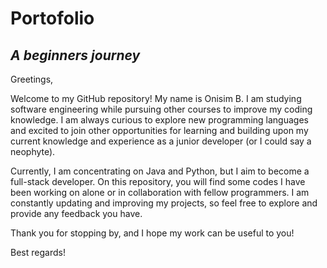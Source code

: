 # __Portofolio__
## *A beginners journey*

Greetings,

Welcome to my GitHub repository! My name is Onisim B. I am studying software engineering while pursuing other courses to improve my coding knowledge. I am always curious to explore new programming languages and excited to join other opportunities for learning and building upon my current knowledge and experience as a junior developer (or I could say a neophyte).

Currently, I am concentrating on Java and Python, but I aim to become a full-stack developer. On this repository, you will find some codes I have been working on alone or in collaboration with fellow programmers. I am constantly updating and improving my projects, so feel free to explore and provide any feedback you have.

Thank you for stopping by, and I hope my work can be useful to you!

Best regards!

